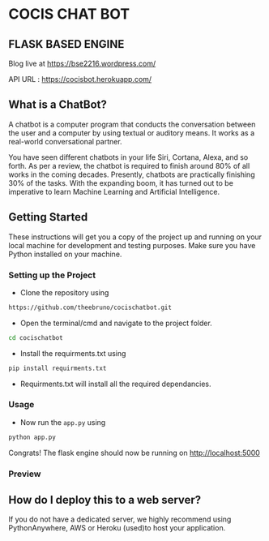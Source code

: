 
# COCIS CHAT BOT

## FLASK BASED ENGINE

Blog live at https://bse2216.wordpress.com/

API URL : https://cocisbot.herokuapp.com/

## What is a ChatBot?

A chatbot is a computer program that conducts the conversation between the user and a computer by using textual or auditory means. It works as a real-world conversational partner.

You have seen different chatbots in your life Siri, Cortana, Alexa, and so forth. As per a review, the chatbot is required to finish around 80% of all works in the coming decades. Presently, chatbots are practically finishing 30% of the tasks. With the expanding boom, it has turned out to be imperative to learn Machine Learning and Artificial Intelligence.


## Getting Started

These instructions will get you a copy of the project up and running on your local machine for development and testing purposes. Make sure you have Python installed on your machine.

### Setting up the Project

- Clone the repository using

```bash
https://github.com/theebruno/cocischatbot.git
```

- Open the terminal/cmd and navigate to the project folder.

```bash
cd cocischatbot
```

- Install the requirments.txt using

```bash
pip install requirments.txt
```

- Requirments.txt will install all the required dependancies.

### Usage

- Now run the `app.py` using

```bash
python app.py
```

Congrats! The flask engine should now be running on <http://localhost:5000>



### Preview



## How do I deploy this to a web server?

If you do not have a dedicated server, we highly recommend using PythonAnywhere, AWS or Heroku (used)to host your application.

